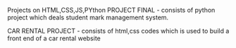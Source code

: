 Projects on HTML,CSS,JS,PYthon
PROJECT FINAL - consists of python project which deals student mark management system.

CAR RENTAL PROJECT - consists of html,css codes which is used to build a front end of a car rental website
